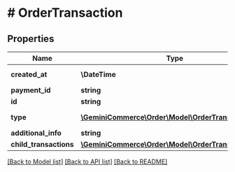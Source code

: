 # # OrderTransaction


## Properties


Name | Type | Description | Notes
------------ | ------------- | ------------- | -------------
**created_at**| **\DateTime** |   | [optional] [readonly]
**payment_id**| **string** |   | [optional]
**id**| **string** |   | [optional]
**type**| [**\GeminiCommerce\Order\Model\OrderTransactionType**](OrderTransactionType.md) |  for more information please, see Model/OrderTransactionType.php  | [optional]
**additional_info**| **string** |   | [optional]
**child_transactions**| [**\GeminiCommerce\Order\Model\OrderTransaction[]**](OrderTransaction.md) |   | [optional]


[[Back to Model list]](../../README.md#models) [[Back to API list]](../../README.md#endpoints) [[Back to README]](../../README.md)
